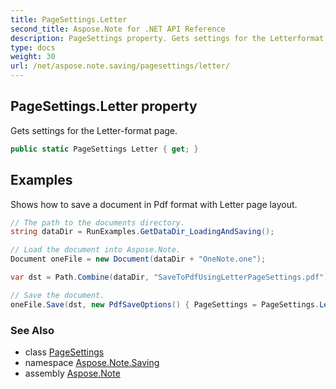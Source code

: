 ```yaml
---
title: PageSettings.Letter
second_title: Aspose.Note for .NET API Reference
description: PageSettings property. Gets settings for the Letterformat page
type: docs
weight: 30
url: /net/aspose.note.saving/pagesettings/letter/
---
```

## PageSettings.Letter property

Gets settings for the Letter-format page.

```csharp
public static PageSettings Letter { get; }
```

## Examples

Shows how to save a document in Pdf format with Letter page layout.

```csharp
// The path to the documents directory.
string dataDir = RunExamples.GetDataDir_LoadingAndSaving();

// Load the document into Aspose.Note.
Document oneFile = new Document(dataDir + "OneNote.one");

var dst = Path.Combine(dataDir, "SaveToPdfUsingLetterPageSettings.pdf");

// Save the document.
oneFile.Save(dst, new PdfSaveOptions() { PageSettings = PageSettings.Letter });
```

### See Also

* class [PageSettings](../)
* namespace [Aspose.Note.Saving](../../pagesettings/)
* assembly [Aspose.Note](../../../)


